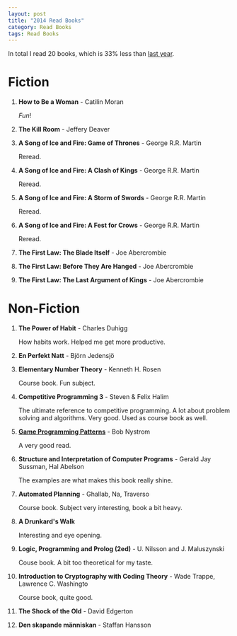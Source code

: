 ```yaml
---
layout: post
title: "2014 Read Books"
category: Read Books
tags: Read Books
---
```


In total I read 20 books, which is 33% less than [last year](/blog/2014/01/03/2013_read_books/).

Fiction
=======

1. **How to Be a Woman** - Catilin Moran

    *Fun*!

1. **The Kill Room** - Jeffery Deaver
1. **A Song of Ice and Fire: Game of Thrones** - George R.R. Martin 

    Reread.

1. **A Song of Ice and Fire: A Clash of Kings** - George R.R. Martin

    Reread.

1. **A Song of Ice and Fire: A Storm of Swords** - George R.R. Martin

    Reread.

1. **A Song of Ice and Fire: A Fest for Crows** - George R.R. Martin

    Reread.

1. **The First Law: The Blade Itself** - Joe Abercrombie
1. **The First Law: Before They Are Hanged** - Joe Abercrombie
1. **The First Law: The Last Argument of Kings** - Joe Abercrombie

Non-Fiction
===========

1. **The Power of Habit** - Charles Duhigg

    How habits work. Helped me get more productive.

1. **En Perfekt Natt** - Björn Jedensjö
1. **Elementary Number Theory** - Kenneth H. Rosen

    Course book. Fun subject.

1. **Competitive Programming 3** - Steven & Felix Halim 

    The ultimate reference to competitive programming. A lot about problem solving and algorithms. Very good. Used as course book as well.

1. **[Game Programming Patterns][]** - Bob Nystrom

    A very good read.

1. **Structure and Interpretation of Computer Programs** - Gerald Jay Sussman, Hal Abelson

    The examples are what makes this book really shine.

1. **Automated Planning** - Ghallab, Na, Traverso

    Course book. Subject very interesting, book a bit heavy.

1. **A Drunkard's Walk**

    Interesting and eye opening.

1. **Logic, Programming and Prolog (2ed)** - U. Nilsson and J. Maluszynski

    Couse book. A bit too theoretical for my taste.

1. **Introduction to Cryptography with Coding Theory** - Wade Trappe, Lawrence C. Washingto

    Course book, quite good.

1. **The Shock of the Old** - David Edgerton
1. **Den skapande människan** - Staffan Hansson

[Game Programming Patterns]: http://gameprogrammingpatterns.com/ "Game Programming Patterns"

